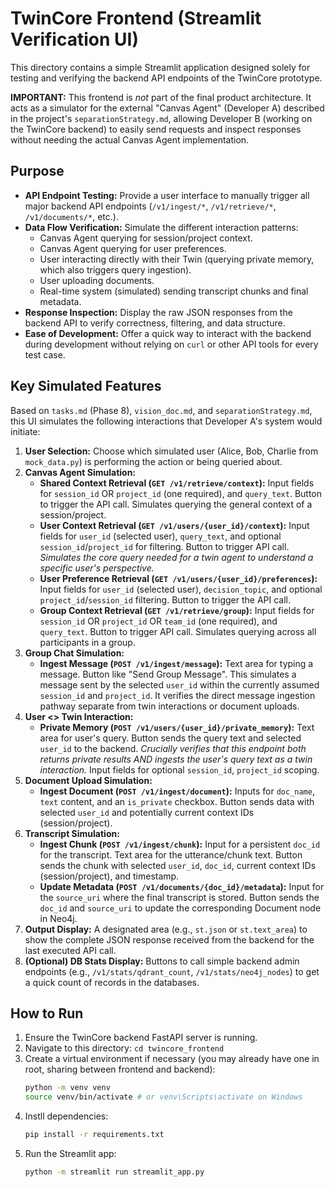 # TwinCore Frontend (Streamlit Verification UI)

This directory contains a simple Streamlit application designed solely for testing and verifying the backend API endpoints of the TwinCore prototype.

**IMPORTANT:** This frontend is *not* part of the final product architecture. It acts as a simulator for the external "Canvas Agent" (Developer A) described in the project's `separationStrategy.md`, allowing Developer B (working on the TwinCore backend) to easily send requests and inspect responses without needing the actual Canvas Agent implementation.

## Purpose

*   **API Endpoint Testing:** Provide a user interface to manually trigger all major backend API endpoints (`/v1/ingest/*`, `/v1/retrieve/*`, `/v1/documents/*`, etc.).
*   **Data Flow Verification:** Simulate the different interaction patterns:
    *   Canvas Agent querying for session/project context.
    *   Canvas Agent querying for user preferences.
    *   User interacting directly with their Twin (querying private memory, which also triggers query ingestion).
    *   User uploading documents.
    *   Real-time system (simulated) sending transcript chunks and final metadata.
*   **Response Inspection:** Display the raw JSON responses from the backend API to verify correctness, filtering, and data structure.
*   **Ease of Development:** Offer a quick way to interact with the backend during development without relying on `curl` or other API tools for every test case.

## Key Simulated Features

Based on `tasks.md` (Phase 8), `vision_doc.md`, and `separationStrategy.md`, this UI simulates the following interactions that Developer A's system would initiate:

1.  **User Selection:** Choose which simulated user (Alice, Bob, Charlie from `mock_data.py`) is performing the action or being queried about.
2.  **Canvas Agent Simulation:**
    *   **Shared Context Retrieval (`GET /v1/retrieve/context`):** Input fields for `session_id` OR `project_id` (one required), and `query_text`. Button to trigger the API call. Simulates querying the general context of a session/project.
    *   **User Context Retrieval (`GET /v1/users/{user_id}/context`):** Input fields for `user_id` (selected user), `query_text`, and optional `session_id`/`project_id` for filtering. Button to trigger API call. *Simulates the core query needed for a twin agent to understand a specific user's perspective.*
    *   **User Preference Retrieval (`GET /v1/users/{user_id}/preferences`):** Input fields for `user_id` (selected user), `decision_topic`, and optional `project_id`/`session_id` filtering. Button to trigger the API call.
    *   **Group Context Retrieval (`GET /v1/retrieve/group`):** Input fields for `session_id` OR `project_id` OR `team_id` (one required), and `query_text`. Button to trigger API call. Simulates querying across all participants in a group.
3.  **Group Chat Simulation:**
    *   **Ingest Message (`POST /v1/ingest/message`):** Text area for typing a message. Button like "Send Group Message". This simulates a message sent by the selected `user_id` within the currently assumed `session_id` and `project_id`. It verifies the direct message ingestion pathway separate from twin interactions or document uploads.
4.  **User <> Twin Interaction:**
    *   **Private Memory (`POST /v1/users/{user_id}/private_memory`):** Text area for user's query. Button sends the query text and selected `user_id` to the backend. *Crucially verifies that this endpoint both returns private results AND ingests the user's query text as a twin interaction.* Input fields for optional `session_id`, `project_id` scoping.
5.  **Document Upload Simulation:**
    *   **Ingest Document (`POST /v1/ingest/document`):** Inputs for `doc_name`, `text` content, and an `is_private` checkbox. Button sends data with selected `user_id` and potentially current context IDs (session/project).
6.  **Transcript Simulation:**
    *   **Ingest Chunk (`POST /v1/ingest/chunk`):** Input for a persistent `doc_id` for the transcript. Text area for the utterance/chunk text. Button sends the chunk with selected `user_id`, `doc_id`, current context IDs (session/project), and timestamp.
    *   **Update Metadata (`POST /v1/documents/{doc_id}/metadata`):** Input for the `source_uri` where the final transcript is stored. Button sends the `doc_id` and `source_uri` to update the corresponding Document node in Neo4j.
7.  **Output Display:** A designated area (e.g., `st.json` or `st.text_area`) to show the complete JSON response received from the backend for the last executed API call.
8.  **(Optional) DB Stats Display:** Buttons to call simple backend admin endpoints (e.g., `/v1/stats/qdrant_count`, `/v1/stats/neo4j_nodes`) to get a quick count of records in the databases.

## How to Run

1.  Ensure the TwinCore backend FastAPI server is running.
2.  Navigate to this directory: `cd twincore_frontend`
3.  Create a virtual environment if necessary (you may already have one in root, sharing between frontend and backend):
    ```bash
    python -m venv venv
    source venv/bin/activate # or venv\Scripts\activate on Windows
    ```
4. Instll dependencies:
    ```bash
    pip install -r requirements.txt
    ```
4.  Run the Streamlit app:
    ```bash
    python -m streamlit run streamlit_app.py
    ``` 